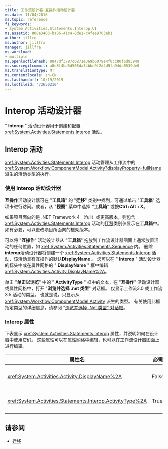 ```yaml
---
title: 工作流设计器-互操作活动设计器
ms.date: 11/04/2016
ms.topic: reference
f1_keywords:
- System.Activities.Statements.Interop.UI
ms.assetid: 800a3403-ba86-41c4-8de1-c4fee9703eb1
author: jillre
ms.author: jillfra
manager: jillfra
ms.workload:
- multiple
ms.openlocfilehash: 8047df3787c0871e369b6079e4f0cc80f6d93949
ms.sourcegitcommit: a8e8f4bd5d508da34bbe9f2d4d9fa94da0539de0
ms.translationtype: MT
ms.contentlocale: zh-CN
ms.lasthandoff: 10/19/2019
ms.locfileid: "72650210"
---
```

# <a name="interop-activity-designer"></a>Interop 活动设计器

" **Interop** " 活动设计器用于创建和配置 <xref:System.Activities.Statements.Interop> 活动。

## <a name="the-interop-activity"></a>Interop 活动

<xref:System.Activities.Statements.Interop> 活动管理从工作流中的 <xref:System.Workflow.ComponentModel.Activity?displayProperty=fullName> 派生的活动类型的执行。

### <a name="use-the-interop-activity-designer"></a>使用 Interop 活动设计器

**互操作**活动设计器可在 "**工具箱**" 的 "**迁移**" 类别中找到，可通过单击 "**工具箱**" 选项卡进行访问。或者，从 "**视图**" 菜单中选择 **"工具箱**" 或按**Ctrl**+**Alt** +**X**。

如果项目面向的是 .NET Framework 4 （full）或更高版本，则包含 <xref:System.Activities.Statements.Interop> 活动的[迁移](../workflow-designer/migration-activity-designers.md)类别仅显示在**工具箱**中。 如有必要，可以更改项目所面向的框架版本。

可以将 "**互操作**" 活动设计器从 **"工具箱**" 拖放到工作流设计器图面上通常放置活动的任何位置，如 <xref:System.Activities.Statements.Sequence> 内。 删除**interop**活动设计器将创建一个 <xref:System.Activities.Statements.Interop> 活动，该活动具有互操作的默认**DisplayName** 。 您可以在 " **Interop** " 活动设计器的标头中或在属性网格的 " **DisplayName** " 框中编辑 <xref:System.Activities.Activity.DisplayName%2A>。

单击 "**单击以浏览**" 中的 " **ActivityType** " 框中的文本，在 "**互操作**" 活动设计器或属性网格中，打开 "**浏览并选择 .net 类型**" 对话框。 仅显示工作流3.0 或工作流3.5 活动的类型。 也就是说，只显示从 <xref:System.Workflow.ComponentModel.Activity> 派生的类型。 有关使用此框指定类型的详细信息，请参阅 "[浏览并选择 .Net 类型" 对话框](../workflow-designer/browse-and-select-a-dotnet-type-dialog-box.md)。

### <a name="the-interop-properties"></a>Interop 属性

下表显示 <xref:System.Activities.Statements.Interop> 属性，并说明如何在设计器中使用它们。 这些属性可以在属性网格中编辑，也可以在工作流设计器图面上进行编辑。

|属性名|必需|用法|
|-|--------------|-|
|<xref:System.Activities.Activity.DisplayName%2A>|False|<xref:System.Activities.Statements.Interop> 活动的友好名称。 默认值为**互操作**。 尽管显示名称不是必需的，但建议提供一个。|
|<xref:System.Activities.Statements.Interop.ActivityType%2A>|True|指定 <xref:System.Activities.Statements.Interop> 活动包含的活动类型。 指定的此类型必须派生自 <xref:System.Workflow.ComponentModel.Activity>。|

## <a name="see-also"></a>请参阅

- [迁移](../workflow-designer/migration-activity-designers.md)